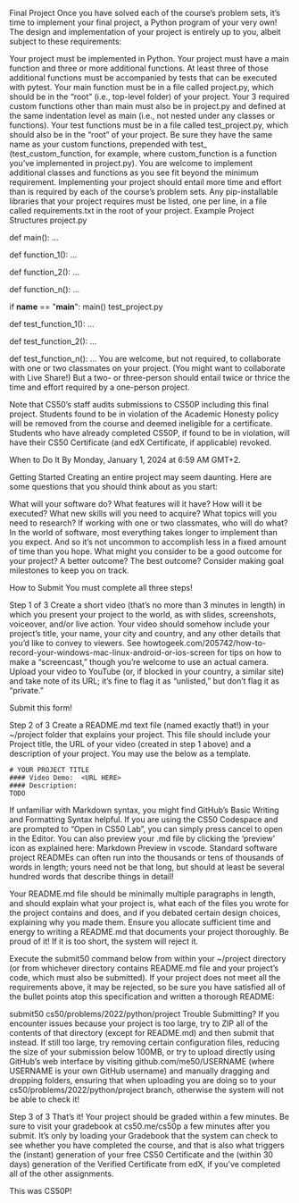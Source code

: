 Final Project
Once you have solved each of the course’s problem sets, it’s time to implement your final project, a Python program of your very own! The design and implementation of your project is entirely up to you, albeit subject to these requirements:

Your project must be implemented in Python.
Your project must have a main function and three or more additional functions. At least three of those additional functions must be accompanied by tests that can be executed with pytest.
Your main function must be in a file called project.py, which should be in the “root” (i.e., top-level folder) of your project.
Your 3 required custom functions other than main must also be in project.py and defined at the same indentation level as main (i.e., not nested under any classes or functions).
Your test functions must be in a file called test_project.py, which should also be in the “root” of your project. Be sure they have the same name as your custom functions, prepended with test_ (test_custom_function, for example, where custom_function is a function you’ve implemented in project.py).
You are welcome to implement additional classes and functions as you see fit beyond the minimum requirement.
Implementing your project should entail more time and effort than is required by each of the course’s problem sets.
Any pip-installable libraries that your project requires must be listed, one per line, in a file called requirements.txt in the root of your project.
Example Project Structures
project.py

def main():
    ...


def function_1():
    ...


def function_2():
    ...


def function_n():
    ...


if __name__ == "__main__":
    main()
test_project.py

def test_function_1():
    ...


def test_function_2():
    ...


def test_function_n():
    ...
You are welcome, but not required, to collaborate with one or two classmates on your project. (You might want to collaborate with Live Share!) But a two- or three-person should entail twice or thrice the time and effort required by a one-person project.

Note that CS50’s staff audits submissions to CS50P including this final project. Students found to be in violation of the Academic Honesty policy will be removed from the course and deemed ineligible for a certificate. Students who have already completed CS50P, if found to be in violation, will have their CS50 Certificate (and edX Certificate, if applicable) revoked.

When to Do It
By Monday, January 1, 2024 at 6:59 AM GMT+2.

Getting Started
Creating an entire project may seem daunting. Here are some questions that you should think about as you start:

What will your software do? What features will it have? How will it be executed?
What new skills will you need to acquire? What topics will you need to research?
If working with one or two classmates, who will do what?
In the world of software, most everything takes longer to implement than you expect. And so it’s not uncommon to accomplish less in a fixed amount of time than you hope. What might you consider to be a good outcome for your project? A better outcome? The best outcome?
Consider making goal milestones to keep you on track.

How to Submit
You must complete all three steps!

Step 1 of 3
Create a short video (that’s no more than 3 minutes in length) in which you present your project to the world, as with slides, screenshots, voiceover, and/or live action. Your video should somehow include your project’s title, your name, your city and country, and any other details that you’d like to convey to viewers. See howtogeek.com/205742/how-to-record-your-windows-mac-linux-android-or-ios-screen for tips on how to make a “screencast,” though you’re welcome to use an actual camera. Upload your video to YouTube (or, if blocked in your country, a similar site) and take note of its URL; it’s fine to flag it as “unlisted,” but don’t flag it as “private.”

Submit this form!

Step 2 of 3
Create a README.md text file (named exactly that!) in your ~/project folder that explains your project. This file should include your Project title, the URL of your video (created in step 1 above) and a description of your project. You may use the below as a template.

    # YOUR PROJECT TITLE
    #### Video Demo:  <URL HERE>
    #### Description:
    TODO
If unfamiliar with Markdown syntax, you might find GitHub’s Basic Writing and Formatting Syntax helpful. If you are using the CS50 Codespace and are prompted to “Open in CS50 Lab”, you can simply press cancel to open in the Editor. You can also preview your .md file by clicking the ‘preview’ icon as explained here: Markdown Preview in vscode. Standard software project READMEs can often run into the thousands or tens of thousands of words in length; yours need not be that long, but should at least be several hundred words that describe things in detail!

Your README.md file should be minimally multiple paragraphs in length, and should explain what your project is, what each of the files you wrote for the project contains and does, and if you debated certain design choices, explaining why you made them. Ensure you allocate sufficient time and energy to writing a README.md that documents your project thoroughly. Be proud of it! If it is too short, the system will reject it.

Execute the submit50 command below from within your ~/project directory (or from whichever directory contains README.md file and your project’s code, which must also be submitted). If your project does not meet all the requirements above, it may be rejected, so be sure you have satisfied all of the bullet points atop this specification and written a thorough README:

submit50 cs50/problems/2022/python/project
Trouble Submitting?
If you encounter issues because your project is too large, try to ZIP all of the contents of that directory (except for README.md) and then submit that instead. If still too large, try removing certain configuration files, reducing the size of your submission below 100MB, or try to upload directly using GitHub’s web interface by visiting github.com/me50/USERNAME (where USERNAME is your own GitHub username) and manually dragging and dropping folders, ensuring that when uploading you are doing so to your cs50/problems/2022/python/project branch, otherwise the system will not be able to check it!

Step 3 of 3
That’s it! Your project should be graded within a few minutes. Be sure to visit your gradebook at cs50.me/cs50p a few minutes after you submit. It’s only by loading your Gradebook that the system can check to see whether you have completed the course, and that is also what triggers the (instant) generation of your free CS50 Certificate and the (within 30 days) generation of the Verified Certificate from edX, if you’ve completed all of the other assignments.

This was CS50P!